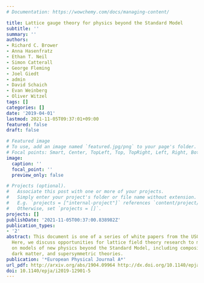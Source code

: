 ```yaml
---
# Documentation: https://wowchemy.com/docs/managing-content/

title: Lattice gauge theory for physics beyond the Standard Model
subtitle: ''
summary: ''
authors:
- Richard C. Brower
- Anna Hasenfratz
- Ethan T. Neil
- Simon Catterall
- George Fleming
- Joel Giedt
- admin
- David Schaich
- Evan Weinberg
- Oliver Witzel
tags: []
categories: []
date: '2019-04-01'
lastmod: 2021-11-05T09:37:01+09:00
featured: false
draft: false

# Featured image
# To use, add an image named `featured.jpg/png` to your page's folder.
# Focal points: Smart, Center, TopLeft, Top, TopRight, Left, Right, BottomLeft, Bottom, BottomRight.
image:
  caption: ''
  focal_point: ''
  preview_only: false

# Projects (optional).
#   Associate this post with one or more of your projects.
#   Simply enter your project's folder or file name without extension.
#   E.g. `projects = ["internal-project"]` references `content/project/deep-learning/index.md`.
#   Otherwise, set `projects = []`.
projects: []
publishDate: '2021-11-05T00:37:00.838982Z'
publication_types:
- '2'
abstract: This document is one of a series of white papers from the USQCD Collaboration.
  Here, we discuss opportunities for lattice field theory research to make an impact
  on models of new physics beyond the Standard Model, including composite Higgs, composite
  dark matter, and supersymmetric theories.
publication: '*European Physical Journal A*'
url_pdf: http://arxiv.org/abs/1904.09964 http://dx.doi.org/10.1140/epja/i2019-12901-5
doi: 10.1140/epja/i2019-12901-5
---
```

